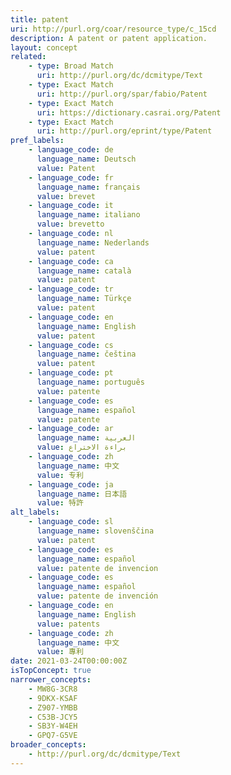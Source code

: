 ```yaml
---
title: patent
uri: http://purl.org/coar/resource_type/c_15cd
description: A patent or patent application.
layout: concept
related:
    - type: Broad Match
      uri: http://purl.org/dc/dcmitype/Text
    - type: Exact Match
      uri: http://purl.org/spar/fabio/Patent
    - type: Exact Match
      uri: https://dictionary.casrai.org/Patent
    - type: Exact Match
      uri: http://purl.org/eprint/type/Patent
pref_labels:
    - language_code: de
      language_name: Deutsch
      value: Patent
    - language_code: fr
      language_name: français
      value: brevet
    - language_code: it
      language_name: italiano
      value: brevetto
    - language_code: nl
      language_name: Nederlands
      value: patent
    - language_code: ca
      language_name: català
      value: patent
    - language_code: tr
      language_name: Türkçe
      value: patent
    - language_code: en
      language_name: English
      value: patent
    - language_code: cs
      language_name: čeština
      value: patent
    - language_code: pt
      language_name: português
      value: patente
    - language_code: es
      language_name: español
      value: patente
    - language_code: ar
      language_name: العربية
      value: براءة الاختراع
    - language_code: zh
      language_name: 中文
      value: 专利
    - language_code: ja
      language_name: 日本語
      value: 特許
alt_labels:
    - language_code: sl
      language_name: slovenščina
      value: patent
    - language_code: es
      language_name: español
      value: patente de invencion
    - language_code: es
      language_name: español
      value: patente de invención
    - language_code: en
      language_name: English
      value: patents
    - language_code: zh
      language_name: 中文
      value: 專利
date: 2021-03-24T00:00:00Z
isTopConcept: true
narrower_concepts:
    - MW8G-3CR8
    - 9DKX-KSAF
    - Z907-YMBB
    - C53B-JCY5
    - SB3Y-W4EH
    - GPQ7-G5VE
broader_concepts:
    - http://purl.org/dc/dcmitype/Text
---
```


